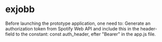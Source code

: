 # exjobb
Before launching the prototype application, one need to: 
Generate an authorization token from Spotify Web API and include this in the header-field to the constant: const auth_header, efter "Bearer" in the app.js file.
